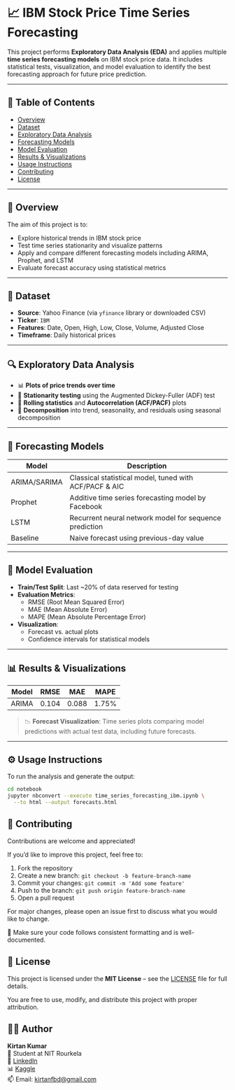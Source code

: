 # 📈 IBM Stock Price Time Series Forecasting

This project performs **Exploratory Data Analysis (EDA)** and applies multiple **time series forecasting models** on IBM stock price data. It includes statistical tests, visualization, and model evaluation to identify the best forecasting approach for future price prediction.

---

## 🧭 Table of Contents

- [Overview](#overview)  
- [Dataset](#dataset)  
- [Exploratory Data Analysis](#exploratory-data-analysis)  
- [Forecasting Models](#forecasting-models)  
- [Model Evaluation](#model-evaluation)  
- [Results & Visualizations](#results--visualizations)  
- [Usage Instructions](#usage-instructions)  
- [Contributing](#contributing)  
- [License](#license)  

---

## 📝 Overview

The aim of this project is to:

- Explore historical trends in IBM stock price  
- Test time series stationarity and visualize patterns  
- Apply and compare different forecasting models including ARIMA, Prophet, and LSTM  
- Evaluate forecast accuracy using statistical metrics

---

## 📂 Dataset

- **Source**: Yahoo Finance (via `yfinance` library or downloaded CSV)
- **Ticker**: `IBM`
- **Features**: Date, Open, High, Low, Close, Volume, Adjusted Close
- **Timeframe**: Daily historical prices

---

## 🔍 Exploratory Data Analysis

- 📊 **Plots of price trends over time**  
- 🧪 **Stationarity testing** using the Augmented Dickey-Fuller (ADF) test  
- 🔄 **Rolling statistics** and **Autocorrelation (ACF/PACF)** plots  
- 🔧 **Decomposition** into trend, seasonality, and residuals using seasonal decomposition

---

## 🔮 Forecasting Models

| Model        | Description                                         |
|--------------|-----------------------------------------------------|
| ARIMA/SARIMA | Classical statistical model, tuned with ACF/PACF & AIC |
| Prophet      | Additive time series forecasting model by Facebook  |
| LSTM         | Recurrent neural network model for sequence prediction |
| Baseline     | Naive forecast using previous-day value             |

---

## 🧪 Model Evaluation

- **Train/Test Split**: Last ~20% of data reserved for testing  
- **Evaluation Metrics**:
  - RMSE (Root Mean Squared Error)  
  - MAE (Mean Absolute Error)  
  - MAPE (Mean Absolute Percentage Error)  
- **Visualization**:
  - Forecast vs. actual plots  
  - Confidence intervals for statistical models

---

## 📊 Results & Visualizations

| Model   | RMSE   | MAE   | MAPE   |
|---------|--------|-------|--------|
| ARIMA   | 0.104  |0.088  | 1.75%  |
> 📉 **Forecast Visualization**: Time series plots comparing model predictions with actual test data, including future forecasts.

---

## ⚙️ Usage Instructions

To run the analysis and generate the output:

```bash
cd notebook
jupyter nbconvert --execute time_series_forecasting_ibm.ipynb \
  --to html --output forecasts.html
```
## 🤝 Contributing

Contributions are welcome and appreciated!

If you’d like to improve this project, feel free to:

1. Fork the repository  
2. Create a new branch: `git checkout -b feature-branch-name`  
3. Commit your changes: `git commit -m 'Add some feature'`  
4. Push to the branch: `git push origin feature-branch-name`  
5. Open a pull request

For major changes, please open an issue first to discuss what you would like to change.

📌 Make sure your code follows consistent formatting and is well-documented.

## 📜 License

This project is licensed under the **MIT License** – see the [LICENSE](LICENSE) file for full details.

You are free to use, modify, and distribute this project with proper attribution.

## 🙋‍♂️ Author

**Kirtan Kumar**  
📍 Student at NIT Rourkela  
🔗 [LinkedIn](https://www.linkedin.com/in/kirtankumar)  
📊 [Kaggle](https://www.kaggle.com/kirtankumar)   
📫 Email: kirtanfbd@gmail.com
